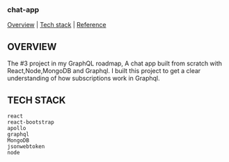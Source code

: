 ### chat-app
<div>
<a href="#overview">Overview</a> | <a href="#tech_stack">Tech stack</a> | <a href="#reference">Reference</a>
</div>


## OVERVIEW

<div id="overview"></div>
The #3 project in my GraphQL roadmap, A chat app built from scratch with React,Node,MongoDB and Graphql.
I built this project to get a clear understanding of how subscriptions work in Graphql.


## TECH STACK

<div id="tech_stack"></div>

```
react
react-bootstrap
apollo
graphql
MongoDB
jsonwebtoken
node

```

